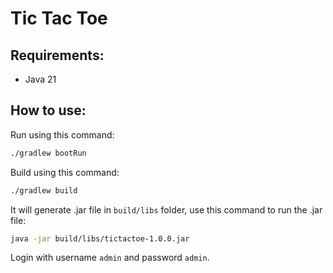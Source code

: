 # Tic Tac Toe

## Requirements:

- Java 21

## How to use:

Run using this command:

```bash
./gradlew bootRun
```

Build using this command:

```bash
./gradlew build
```

It will generate .jar file in `build/libs` folder, use this command to run the .jar file:

```bash
java -jar build/libs/tictactoe-1.0.0.jar
```

Login with username `admin` and password `admin`.